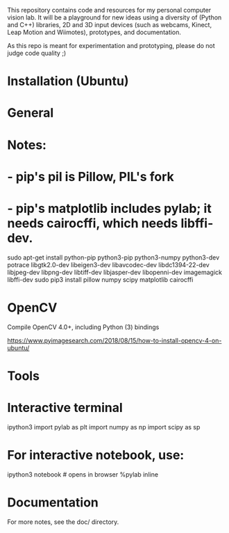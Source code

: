 This repository contains code and resources for
my personal computer vision lab. It will be a
playground for new ideas using a diversity of
(Python and C++) libraries, 2D and 3D input
devices (such as webcams, Kinect, Leap Motion 
and Wiimotes), prototypes, and documentation.

As this repo is meant for experimentation and
prototyping, please do not judge code quality ;)


Installation (Ubuntu)
=====================

# General
# Notes:
# - pip's pil is Pillow, PIL's fork
# - pip's matplotlib includes pylab; it needs cairocffi, which needs libffi-dev.

sudo apt-get install python-pip python3-pip python3-numpy python3-dev potrace libgtk2.0-dev libeigen3-dev libavcodec-dev libdc1394-22-dev libjpeg-dev libpng-dev libtiff-dev libjasper-dev libopenni-dev imagemagick libffi-dev
sudo pip3 install pillow numpy scipy matplotlib cairocffi

# OpenCV
Compile OpenCV 4.0+, including Python (3) bindings

https://www.pyimagesearch.com/2018/08/15/how-to-install-opencv-4-on-ubuntu/


Tools
=====

# Interactive terminal
ipython3
import pylab as plt
import numpy as np
import scipy as sp

# For interactive notebook, use:
ipython3 notebook   # opens in browser
%pylab inline


Documentation
=============

For more notes, see the doc/ directory.
